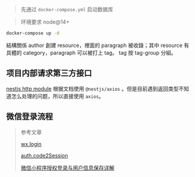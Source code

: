 > 先通过 `docker-compose.yml` 启动数据库

> 环境要求
> node@14+

```bash
docker-compose up -d
```

結構關係
author 創建 resource，裡面的 paragraph 被收錄；其中 resource 有具體的 category，paragraph 可以被打上 tag。
tag 按 tag-group 分組。

## 项目内部请求第三方接口

[nestjs http module](https://docs.nestjs.com/techniques/http-module)
根据文档使用 `@nestjs/axios` 。但是目前遇到返回类型不知道怎么处理的问题，所以直接使用 `axios`。

## 微信登录流程

> 参考文章
>
> [wx.login](https://developers.weixin.qq.com/miniprogram/dev/api/open-api/login/wx.login.html)
>
> [auth.code2Session](https://developers.weixin.qq.com/miniprogram/dev/api-backend/open-api/login/auth.code2Session.html)
>
> [微信小程序授权登录与用户信息保存详解](https://cloud.tencent.com/developer/article/1608597)
